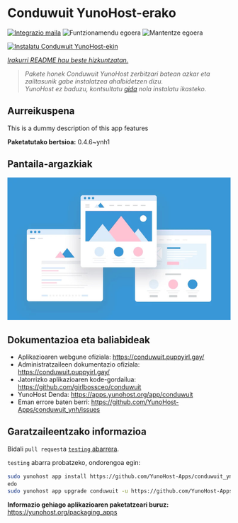 <!--
Ohart ongi: README hau automatikoki sortu da <https://github.com/YunoHost/apps/tree/master/tools/readme_generator>ri esker
EZ editatu eskuz.
-->

# Conduwuit YunoHost-erako

[![Integrazio maila](https://dash.yunohost.org/integration/conduwuit.svg)](https://ci-apps.yunohost.org/ci/apps/conduwuit/) ![Funtzionamendu egoera](https://ci-apps.yunohost.org/ci/badges/conduwuit.status.svg) ![Mantentze egoera](https://ci-apps.yunohost.org/ci/badges/conduwuit.maintain.svg)

[![Instalatu Conduwuit YunoHost-ekin](https://install-app.yunohost.org/install-with-yunohost.svg)](https://install-app.yunohost.org/?app=conduwuit)

*[Irakurri README hau beste hizkuntzatan.](./ALL_README.md)*

> *Pakete honek Conduwuit YunoHost zerbitzari batean azkar eta zailtasunik gabe instalatzea ahalbidetzen dizu.*  
> *YunoHost ez baduzu, kontsultatu [gida](https://yunohost.org/install) nola instalatu ikasteko.*

## Aurreikuspena

This is a dummy description of this app features


**Paketatutako bertsioa:** 0.4.6~ynh1

## Pantaila-argazkiak

![Conduwuit(r)en pantaila-argazkia](./doc/screenshots/example.jpg)

## Dokumentazioa eta baliabideak

- Aplikazioaren webgune ofiziala: <https://conduwuit.puppyirl.gay/>
- Administratzaileen dokumentazio ofiziala: <https://conduwuit.puppyirl.gay/>
- Jatorrizko aplikazioaren kode-gordailua: <https://github.com/girlbossceo/conduwuit>
- YunoHost Denda: <https://apps.yunohost.org/app/conduwuit>
- Eman errore baten berri: <https://github.com/YunoHost-Apps/conduwuit_ynh/issues>

## Garatzaileentzako informazioa

Bidali `pull request`a [`testing` abarrera](https://github.com/YunoHost-Apps/conduwuit_ynh/tree/testing).

`testing` abarra probatzeko, ondorengoa egin:

```bash
sudo yunohost app install https://github.com/YunoHost-Apps/conduwuit_ynh/tree/testing --debug
edo
sudo yunohost app upgrade conduwuit -u https://github.com/YunoHost-Apps/conduwuit_ynh/tree/testing --debug
```

**Informazio gehiago aplikazioaren paketatzeari buruz:** <https://yunohost.org/packaging_apps>
